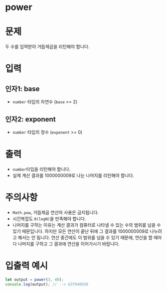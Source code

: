 # power
# 문제
두 수를 입력받아 거듭제곱을 리턴해야 합니다.

# 입력
## 인자1: base
- `number` 타입의 자연수 (`base` >= 2)
## 인자2: exponent
- `number` 타입의 정수 (`exponent` >= 0)

# 출력
- `number`타입을 리턴해야 합니다.
- 실제 계산 결과를 1000000009로 나눈 나머지를 리턴해야 합니다.

# 주의사항
- `Math.pow`, 거듭제곱 연산자 사용은 금지됩니다.
- 시간복잡도 `0(logN)`을 만족해야 합니다.
- 나머지를 구하는 이유는 계산 결과가 컴퓨터로 나타낼 수 있는 수의 범위를 넘을 수 있기 때문입니다. 하지만 모든 연산이 끝난 뒤에 그 결과를 1000000009로 나누려고 해서는 안 됩니다. 연산 중간에도 이 범위를 넘을 수 있기 때문에, 연산을 할 때마다 나머지를 구하고 그 결과에 연산을 이어가시기 바랍니다.

# 입출력 예시
```javascript
let output = power(3, 40);
console.log(output); // --> 637940656
```

